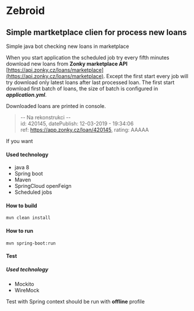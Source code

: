 # Zebroid
## Simple martketplace clien for process new loans
Simple java bot checking new loans in marketplace

When you start application the scheduled job try every fifth minutes download new loans from  **Zonky marketplace API** [https://api.zonky.cz/loans/marketplace](https://api.zonky.cz/loans/marketplace). 
Except the first start every job will try download only latest loans after last processed loan. The first start download first batch of loans, the size of batch is configured in **_application.yml_**.

Downloaded loans are printed in console.
 > -- Na rekonstrukci -- \
   id: 420145, datePublish: 12-03-2019 - 19:34:06 \
   ref: https://app.zonky.cz/loan/420145, rating: AAAAA

If you want 

#### Used technology
 - java 8
 - Spring boot
 - Maven
 - SpringCloud openFeign
 - Scheduled jobs
#### How to build
  ```
  mvn clean install
  ```
#### How to run
  ```
  mvn spring-boot:run
  ```
#### Test
##### Used technology
 - Mockito
 - WireMock

Test with Spring context should be run with **offline** profile 